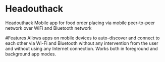 # Headouthack
Headouthack
Mobile app for food order placing via mobile peer-to-peer network over WiFi and Bluetooth network

#Features
Allows apps on mobile devices to auto-discover and connect to each other via Wi-Fi and Bluetooth without any intervention from the user and without using any Internet connection. Works both in foreground and background app modes.

